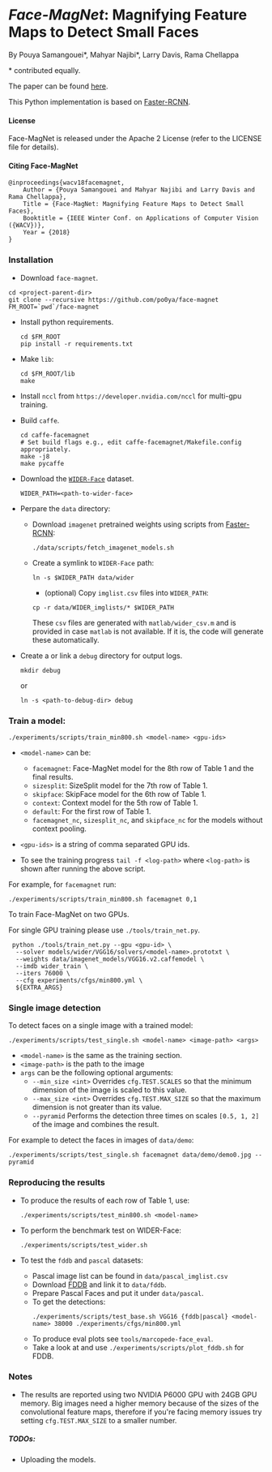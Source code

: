 # *Face-MagNet*: Magnifying Feature Maps to Detect Small Faces
 
By Pouya Samangouei\*, Mahyar Najibi\*, Larry Davis, Rama Chellappa

\* contributed equally.

The paper can be found [here](https://arxiv.org/abs/1803.05258).

This Python implementation is based on [Faster-RCNN](https://github.com/rbgirshick/py-faster-rcnn).

#### License

Face-MagNet is released under the Apache 2 License (refer to the LICENSE file for details).

#### Citing Face-MagNet

    @inproceedings{wacv18facemagnet,
        Author = {Pouya Samangouei and Mahyar Najibi and Larry Davis and Rama Chellappa},
        Title = {Face-MagNet: Magnifying Feature Maps to Detect Small Faces},
        Booktitle = {IEEE Winter Conf. on Applications of Computer Vision ({WACV})},
        Year = {2018}
    }

    
### Installation

- Download `face-magnet`. 
```
cd <project-parent-dir>
git clone --recursive https://github.com/po0ya/face-magnet
FM_ROOT=`pwd`/face-magnet
```

- Install python requirements.
    ```
    cd $FM_ROOT
    pip install -r requirements.txt
    ```
- Make `lib`:
    ```
    cd $FM_ROOT/lib
    make
    ```
    
- Install `nccl` from `https://developer.nvidia.com/nccl` for multi-gpu training.

- Build `caffe`.
    ```
    cd caffe-facemagnet
    # Set build flags e.g., edit caffe-facemagnet/Makefile.config appropriately.
    make -j8
    make pycaffe
    ```

- Download the [`WIDER-Face`](http://mmlab.ie.cuhk.edu.hk/projects/WIDERFace/) dataset. 
    ```
    WIDER_PATH=<path-to-wider-face>
    ```

- Perpare the `data` directory:
    - Download `imagenet` pretrained weights using scripts from [Faster-RCNN](https://github.com/rbgirshick/py-faster-rcnn):
        ```
        ./data/scripts/fetch_imagenet_models.sh
        ```
    
    - Create a symlink to `WIDER-Face` path:
        ```
        ln -s $WIDER_PATH data/wider
        ```
        - (optional) Copy `imglist.csv` files into `WIDER_PATH`:
        ```
        cp -r data/WIDER_imglists/* $WIDER_PATH
        ```
        These `csv` files are generated with `matlab/wider_csv.m` and is provided
        in case `matlab` is not available. If it is, the code will generate these
        automatically.
         
- Create a or link a `debug` directory for output logs.
    ```
    mkdir debug
    ```
    or
    ```
    ln -s <path-to-debug-dir> debug
    ```
    
### Train a model:
```
./experiments/scripts/train_min800.sh <model-name> <gpu-ids>
```
- `<model-name>` can be:
    - `facemagnet`: Face-MagNet model for the 8th row of Table 1 and the final results.
    - `sizesplit`: SizeSplit model for the 7th row of Table 1.
    - `skipface`: SkipFace model for the 6th row of Table 1.
    - `context`: Context model for the 5th row of Table 1.
    - `default`: For the first row of Table 1.
    - `facemagnet_nc`, `sizesplit_nc`, and `skipface_nc` for the models without context pooling.
    
- `<gpu-ids>` is a string of comma separated GPU ids.
- To see the training progress `tail -f <log-path>` where `<log-path>` is shown
after running the above script.

For example, for `facemagnet` run:
```
./experiments/scripts/train_min800.sh facemagnet 0,1
```
To train Face-MagNet on two GPUs.

For single GPU training please use `./tools/train_net.py`.
```
 python ./tools/train_net.py --gpu <gpu-id> \
  --solver models/wider/VGG16/solvers/<model-name>.prototxt \
  --weights data/imagenet_models/VGG16.v2.caffemodel \
  --imdb wider_train \
  --iters 76000 \
  --cfg experiments/cfgs/min800.yml \
  ${EXTRA_ARGS}
```
### Single image detection

To detect faces on a single image with a trained model:
```
./experiments/scripts/test_single.sh <model-name> <image-path> <args>
```

- `<model-name>` is the same as the training section.
- `<image-path>` is the path to the image
- `args` can be the following optional arguments:
    - `--min_size <int>` Overrides `cfg.TEST.SCALES` so that the minimum dimension of the image is scaled to this value.
    - `--max_size <int>` Overrides `cfg.TEST.MAX_SIZE` so that the maximum dimension is not
    greater than its value. 
    - `--pyramid` Performs the detection three times on scales `[0.5, 1, 2]` of the image and combines the result.

For example to detect the faces in images of `data/demo`:

```
./experiments/scripts/test_single.sh facemagnet data/demo/demo0.jpg --pyramid
```

### Reproducing the results
- To produce the results of each row of Table 1, use:
    ```
    ./experiments/scripts/test_min800.sh <model-name>
    ```

- To perform the benchmark test on WIDER-Face:
    ```
    ./experiments/scripts/test_wider.sh
    ```


- To test the `fddb` and `pascal` datasets:
    - Pascal image list can be found in `data/pascal_imglist.csv`
    - Download [FDDB](http://vis-www.cs.umass.edu/fddb/) and link it to `data/fddb`.
    - Prepare Pascal Faces and put it under `data/pascal`.
    - To get the detections:
        ```
        ./experiments/scripts/test_base.sh VGG16 {fddb|pascal} <model-name> 38000 ./experiments/cfgs/min800.yml
        ```
    - To produce eval plots see `tools/marcopede-face_eval`.
    - Take a look at and use `./experiments/scripts/plot_fddb.sh` for FDDB. 

### Notes
- The results are reported using two NVIDIA P6000 GPU with 24GB GPU memory. Big images need 
a higher memory because of the sizes of the convolutional feature maps, therefore if you're facing memory
issues try setting `cfg.TEST.MAX_SIZE` to a smaller number. 

##### TODOs: 
- Uploading the models.
